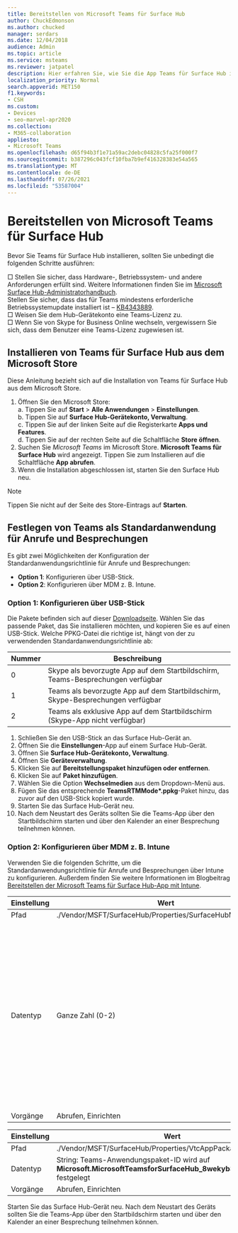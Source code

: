 ```yaml
---
title: Bereitstellen von Microsoft Teams für Surface Hub
author: ChuckEdmonson
ms.author: chucked
manager: serdars
ms.date: 12/04/2018
audience: Admin
ms.topic: article
ms.service: msteams
ms.reviewer: jatpatel
description: Hier erfahren Sie, wie Sie die App Teams für Surface Hub installieren und konfigurieren, sodass Teams standardmäßig die Anwendung für Anrufe und Besprechungen ist.
localization_priority: Normal
search.appverid: MET150
f1.keywords:
- CSH
ms.custom:
- Devices
- seo-marvel-apr2020
ms.collection:
- M365-collaboration
appliesto:
- Microsoft Teams
ms.openlocfilehash: d65f94b3f1e71a59ac2debc04828c5fa25f000f7
ms.sourcegitcommit: b387296c043fcf10fba7b9ef416328383e54a565
ms.translationtype: MT
ms.contentlocale: de-DE
ms.lasthandoff: 07/26/2021
ms.locfileid: "53587004"
---
```

# <a name="deploy-microsoft-teams-for-surface-hub"></a>Bereitstellen von Microsoft Teams für Surface Hub

Bevor Sie Teams für Surface Hub installieren, sollten Sie unbedingt die folgenden Schritte ausführen:

 □ Stellen Sie sicher, dass Hardware-, Betriebssystem- und andere Anforderungen erfüllt sind. Weitere Informationen finden Sie im [Microsoft Surface Hub-Administratorhandbuch](/surface-hub/).<br>
 Stellen Sie sicher, dass das für Teams mindestens erforderliche Betriebssystemupdate installiert ist – [KB4343889](https://support.microsoft.com/help/4343889).<br>
 □ Weisen Sie dem Hub-Gerätekonto eine Teams-Lizenz zu.<br>
 □ Wenn Sie von Skype for Business Online wechseln, vergewissern Sie sich, dass dem Benutzer eine Teams-Lizenz zugewiesen ist.

## <a name="install-teams-for-surface-hub-from-the-microsoft-store"></a>Installieren von Teams für Surface Hub aus dem Microsoft Store 

Diese Anleitung bezieht sich auf die Installation von Teams für Surface Hub aus dem Microsoft Store. 
 
1. Öffnen Sie den Microsoft Store:<br>
   a. Tippen Sie auf **Start** > **Alle Anwendungen** > **Einstellungen**.<br> b. Tippen Sie auf **Surface Hub-Gerätekonto, Verwaltung**.<br>
   c. Tippen Sie auf der linken Seite auf die Registerkarte **Apps und Features**.<br> d. Tippen Sie auf der rechten Seite auf die Schaltfläche **Store öffnen**. 
2. Suchen Sie *Microsoft Teams* im Microsoft Store. **Microsoft Teams für Surface Hub** wird angezeigt. Tippen Sie zum Installieren auf die Schaltfläche **App abrufen**.  
3. Wenn die Installation abgeschlossen ist, starten Sie den Surface Hub neu. 

> [!NOTE]
> Tippen Sie nicht auf der Seite des Store-Eintrags auf **Starten**.

## <a name="make-teams-the-default-calling-and-meetings-application"></a>Festlegen von Teams als Standardanwendung für Anrufe und Besprechungen
 
Es gibt zwei Möglichkeiten der Konfiguration der Standardanwendungsrichtlinie für Anrufe und Besprechungen: 

- **Option 1**: Konfigurieren über USB-Stick. 
- **Option 2**: Konfigurieren über MDM z. B. Intune.
 
### <a name="option-1-configure-via-usb-key"></a>Option 1: Konfigurieren über USB-Stick 
 
Die Pakete befinden sich auf dieser [Downloadseite](https://1drv.ms/f/s!ArcnbnREun0Vnp9Wps9MlWB-UJZw3g). Wählen Sie das passende Paket, das Sie installieren möchten, und kopieren Sie es auf einen USB-Stick. Welche PPKG-Datei die richtige ist, hängt von der zu verwendenden Standardanwendungsrichtlinie ab: 

|Nummer  |Beschreibung  |
|---------|---------|
|0     | Skype als bevorzugte App auf dem Startbildschirm, Teams-Besprechungen verfügbar        |
|1     | Teams als bevorzugte App auf dem Startbildschirm, Skype-Besprechungen verfügbar        |
|2     | Teams als exklusive App auf dem Startbildschirm (Skype-App nicht verfügbar)        |
 
1. Schließen Sie den USB-Stick an das Surface Hub-Gerät an. 
2. Öffnen Sie die **Einstellungen**-App auf einem Surface Hub-Gerät. 
3. Öffnen Sie **Surface Hub-Gerätekonto, Verwaltung**.
4. Öffnen Sie **Geräteverwaltung**. 
5. Klicken Sie auf **Bereitstellungspaket hinzufügen oder entfernen**. 
6. Klicken Sie auf **Paket hinzufügen**.
7. Wählen Sie die Option **Wechselmedien** aus dem Dropdown-Menü aus. 
8. Fügen Sie das entsprechende <strong>TeamsRTMMode*.ppkg</strong>-Paket hinzu, das zuvor auf den USB-Stick kopiert wurde. 
9. Starten Sie das Surface Hub-Gerät neu. 
10. Nach dem Neustart des Geräts sollten Sie die Teams-App über den Startbildschirm starten und über den Kalender an einer Besprechung teilnehmen können. 

### <a name="option-2-configure-via-mdm-such-as-intune"></a>Option 2: Konfigurieren über MDM z. B. Intune 

Verwenden Sie die folgenden Schritte, um die Standardanwendungsrichtlinie für Anrufe und Besprechungen über Intune zu konfigurieren. Außerdem finden Sie weitere Informationen im Blogbeitrag [Bereitstellen der Microsoft Teams für Surface Hub-App mit Intune](https://y0av.me/2018/07/16/deploy-the-microsoft-teams-for-surface-hub-app-using-intune/).

|Einstellung   |Wert    |Beschreibung    |
|----------|---------|---------|
|Pfad      | ./Vendor/MSFT/SurfaceHub/Properties/SurfaceHubMeetingMode        |
|Datentyp | Ganze Zahl (0-2)   |0: Skype als bevorzugte App auf dem Startbildschirm, Teams-Besprechungen verfügbar<br>1: Teams als bevorzugte App auf dem Startbildschirm, Skype-Besprechungen verfügbar<br>2: Teams als exklusive App auf dem Startbildschirm (Skype-App nicht verfügbar) |
|Vorgänge| Abrufen, Einrichten        |

|Einstellung   |Wert    |
|----------|---------|
|Pfad      | ./Vendor/MSFT/SurfaceHub/Properties/VtcAppPackageId        |
|Datentyp | String: Teams-Anwendungspaket-ID wird auf **Microsoft.MicrosoftTeamsforSurfaceHub_8wekyb3d8bbwe!Teams** festgelegt |
|Vorgänge| Abrufen, Einrichten        |

Starten Sie das Surface Hub-Gerät neu. Nach dem Neustart des Geräts sollten Sie die Teams-App über den Startbildschirm starten und über den Kalender an einer Besprechung teilnehmen können.